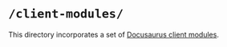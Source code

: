 # `/client-modules/`

This directory incorporates a set of [Docusaurus client modules](https://docusaurus.io/docs/advanced/client#client-modules).